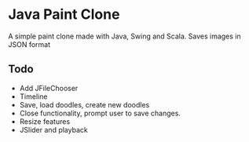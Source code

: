 # Java Paint Clone
A simple paint clone made with Java, Swing and Scala. Saves images in JSON format

## Todo
- Add JFileChooser
- Timeline
- Save, load doodles, create new doodles
- Close functionality, prompt user to save changes.
- Resize features
- JSlider and playback
